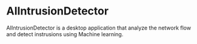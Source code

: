 # AIIntrusionDetector
AIIntrusionDetector is a desktop application that analyze the network flow and detect instrusions using Machine learning.
